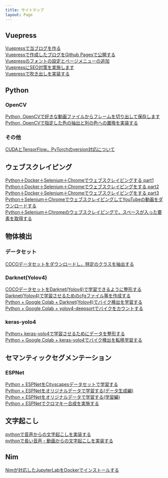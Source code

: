 ```yaml
---
title: サイトマップ
layout: Page
---
```


## Vuepress
[Vuepressで当ブログを作る](https://www.hamlet-engineer.com/posts/vuepress_0001.html)<br>
[Vuepressで作成したブログをGithub Pagesで公開する](https://www.hamlet-engineer.com/posts/vuepress_0002.html)<br>
[Vuepressのフォントの設定とページメニューの追加](https://www.hamlet-engineer.com/posts/vuepress_0003.html)<br>
[VuepressにSEO対策を実施します](https://www.hamlet-engineer.com/posts/vuepress_0004.html)<br>
[Vuepressで吹き出しを実装する](https://www.hamlet-engineer.com/posts/vuepress_0005.html)<br>

## Python
### OpenCV
[Python, OpenCVで好きな動画ファイルからフレームを切り出して保存します](https://www.hamlet-engineer.com/posts/frame_mp4.html)<br>
[Python, OpenCVで指定した色の抽出と別の色への置換を実装する](https://www.hamlet-engineer.com/posts/color_replace.html)<br>

### その他
[CUDAとTensorFlow，PyTorchのversion対応について](https://www.hamlet-engineer.com/posts/cuda.html)<br>

## ウェブスクレイピング
[Python＋Docker＋Selenium＋Chromeでウェブスクレイピングする part1](https://www.hamlet-engineer.com/posts/websc_selenium01.html)<br>
[Python＋Docker＋Selenium＋Chromeでウェブスクレイピングをする part2](https://www.hamlet-engineer.com/posts/websc_selenium02.html)<br>
[Python＋Docker＋Selenium＋Chromeでウェブスクレイピングをする part3](https://www.hamlet-engineer.com/posts/websc_selenium03.html)<br>
[Python＋Selenium＋ChromeでウェブスクレイピングしてYouTubeの動画をダウンロードする](https://www.hamlet-engineer.com/posts/websc_selenium04.html)<br>
[Python＋Selenium＋Chromeのウェブスクレイピングで，スペースが入った要素を取得する](https://www.hamlet-engineer.com/posts/websc_selenium05.html)<br>


## 物体検出
### データセット
[COCOデータセットをダウンロードし，特定のクラスを抽出する](https://www.hamlet-engineer.com/posts/object_detection01.html)<br>

### Darknet(Yolov4)
[COCOデータセットをDarknet(Yolov4)で学習できるように整形する](https://www.hamlet-engineer.com/posts/object_detection02.html)<br>
[Darknet(Yolov4)で学習させるためのcfgファイル等を作成する](https://www.hamlet-engineer.com/posts/object_detection03.html)<br>
[Python + Google Colab + Darknet(Yolov4)でバイク検出を学習する](https://www.hamlet-engineer.com/posts/object_detection04.html)<br>
[Python + Google Colab + yolov4-deepsortでバイクをカウントする](https://www.hamlet-engineer.com/posts/object_detection07.html)<br>

### keras-yolo4
[Python+ keras-yolo4で学習させるためにデータを整形する](https://www.hamlet-engineer.com/posts/object_detection05.html)<br>
[Python + Google Colab + keras-yolo4でバイク検出を転移学習する](https://www.hamlet-engineer.com/posts/object_detection06.html)<br>

## セマンティックセグメンテーション
### ESPNet
[Python + ESPNetをCityscapesデータセットで学習する](https://www.hamlet-engineer.com/posts/segmentation01.html)<br>
[Python + ESPNetをオリジナルデータで学習する(データ生成編) ](https://www.hamlet-engineer.com/posts/segmentation02.html)<br>
[Python + ESPNetをオリジナルデータで学習する(学習編)](https://www.hamlet-engineer.com/posts/segmentation03.html)<br>
[Python + ESPNetでクロマキー合成を実施する](https://www.hamlet-engineer.com/posts/segmentation04.html)<br>

## 文字起こし
[pythonで音声からの文字起こしを実装する](https://www.hamlet-engineer.com/posts/mojiokoshi.html)<br>
[pythonで長い音声・動画からの文字起こしを実装する](https://www.hamlet-engineer.com/posts/mojiokoshi_long.html)<br>

## Nim
[Nimが対応したJupyterLabをDockerでインストールする](https://www.hamlet-engineer.com/posts/nim.html)<br>